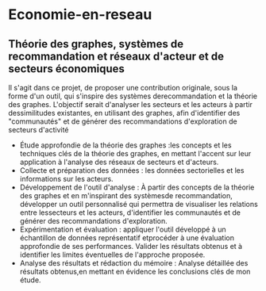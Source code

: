# Economie-en-reseau
## Théorie des graphes, systèmes de recommandation et réseaux d'acteur et de secteurs économiques


Il s'agit dans ce projet, de proposer une contribution originale, sous la forme d'un outil, qui s'inspire des systèmes derecommandation et la théorie des graphes. L'objectif serait d'analyser les secteurs et les acteurs à partir dessimilitudes existantes, en utilisant des graphes, afin d'identifier des "communautés" et de générer des recommandations d'exploration de secteurs d'activité
- Étude approfondie de la théorie des graphes :les concepts et les techniques clés de la théorie des graphes, en mettant l'accent sur leur application à l'analyse des réseaux de secteurs et d'acteurs.
- Collecte et préparation des données : les données sectorielles et les informations sur les acteurs.
- Développement de l'outil d'analyse : À partir des concepts de la théorie des graphes et en m'inspirant des systèmesde recommandation, développer un outil personnalisé qui permettra de visualiser les relations entre lessecteurs et les acteurs, d'identifier les communautés et de générer des recommandations d'exploration.
- Expérimentation et évaluation : appliquer l'outil développé à un échantillon de données représentatif etprocéder à une évaluation approfondie de ses performances. Valider les résultats obtenus et à identifier les limites éventuelles de l'approche proposée.
- Analyse des résultats et rédaction du mémoire : Analyse détaillée des résultats obtenus,en mettant en évidence les conclusions clés de mon étude. 
